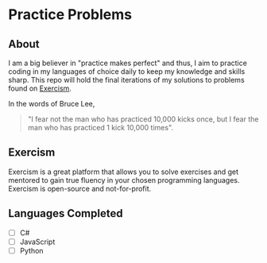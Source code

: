 # Practice Problems

## About

I am a big believer in "practice makes perfect" and thus, I aim to practice coding in my languages of choice daily to keep my knowledge and skills sharp. This repo will hold the final iterations of my solutions to problems found on [Exercism](https://www.exercism.org/).

In the words of Bruce Lee,

> "I fear not the man who has practiced 10,000 kicks once, but I fear the man who has practiced 1 kick 10,000 times".

## Exercism

Exercism is a great platform that allows you to solve exercises and get mentored to gain true fluency in your chosen programming languages. Exercism is open-source and not-for-profit.

## Languages Completed

- [ ] C#
- [ ] JavaScript
- [ ] Python
